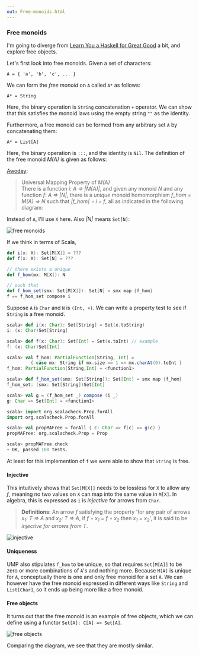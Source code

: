 ```yaml
---
out: Free-monoids.html
---
```


  [fafmm]: http://learnyouahaskell.com/for-a-few-monads-more
  [awodey]: http://www.amazon.com/Category-Theory-Oxford-Logic-Guides/dp/0199237182

### Free monoids

I'm going to diverge from [Learn You a Haskell for Great Good][fafmm] a bit,
and explore free objects.

Let's first look into free monoids. Given a set of characters:

```
A = { 'a', 'b', 'c', ... }
```

We can form the *free monoid* on `A` called `A*` as follows:

```
A* = String
```

Here, the binary operation is `String` concatenation `+` operator.
We can show that this satisfies the monoid laws using the empty string `""`
as the identity.

Furthermore, a free monoid can be formed from any arbitrary set `A` by concatenating them:

```
A* = List[A]
```

Here, the binary operation is `:::`, and the identity is `Nil`.
The definition of the free monoid *M(A)* is given as follows:

[Awodey][awodey]:

> Universal Mapping Property of *M(A)*<br>
> There is a function *i: A => |M(A)|*, and given any monoid *N*
> and any function *f: A => |N|*, there is a *unique* monoid homomorphism
> *f_hom = M(A) => N* such that
> *|f_hom| ∘ i = f*, all as indicated in the following diagram:

Instead of `A`, I'll use `X` here. Also *|N|* means `Set[N]`:

![free monoids](files/day8-free-monoids.png)

If we think in terms of Scala,

```scala
def i(x: X): Set[M[X]] = ???
def f(x: X): Set[N] = ???

// there exists a unique
def f_hom(mx: M[X]): N

// such that
def f_hom_set(smx: Set[M[X]]): Set[N] = smx map {f_hom}
f == f_hom_set compose i
```

Suppose `A` is `Char` and `N` is `(Int, +)`.
We can write a property test to see if `String` is a free monoid.

```scala
scala> def i(x: Char): Set[String] = Set(x.toString)
i: (x: Char)Set[String]

scala> def f(x: Char): Set[Int] = Set(x.toInt) // example
f: (x: Char)Set[Int]

scala> val f_hom: PartialFunction[String, Int] =
         { case mx: String if mx.size == 1 => mx.charAt(0).toInt }
f_hom: PartialFunction[String,Int] = <function1>

scala> def f_hom_set(smx: Set[String]): Set[Int] = smx map {f_hom}
f_hom_set: (smx: Set[String])Set[Int]

scala> val g = (f_hom_set _) compose (i _)
g: Char => Set[Int] = <function1>

scala> import org.scalacheck.Prop.forAll
import org.scalacheck.Prop.forAll

scala> val propMAFree = forAll { c: Char => f(c) == g(c) }
propMAFree: org.scalacheck.Prop = Prop

scala> propMAFree.check
+ OK, passed 100 tests.
```

At least for this implemention of `f` we were able to show that `String` is free.

#### Injective

This intuitively shows that `Set[M[X]]` needs to be lossless for `X` to allow any *f*,
meaning no two values on `X` can map into the same value in `M[X]`.
In algebra, this is expressed as `i` is *injective* for arrows from `Char`.

> **Definitions**: An arrow *f* satisfying the property 'for any pair of arrows *x<sub>1</sub>: T => A*
> and *x<sub>2</sub>: T => A*, if *f ∘ x<sub>1</sub> = f ∘ x<sub>2</sub>* then *x<sub>1</sub> = x<sub>2</sub>*',
> it is said to be *injective for arrows from T*.

![injective](files/day8-injective.png)

#### Uniqueness

UMP also stipulates `f_hom` to be unique, so that requires `Set[M[A]]` to be
zero or more combinations of `A`'s and nothing more.
Because `M[A]` is unique for `A`, conceptually there is one and only free monoid for a set `A`.
We can however have the free monoid expressed in different ways like `String` and `List[Char]`,
so it ends up being more like a free monoid.

#### Free objects

It turns out that the free monoid is an example of free objects,
which we can define using a functor `Set[A]: C[A] => Set[A]`.

![free objects](files/day8-free-objects.png)

Comparing the diagram, we see that they are mostly similar.
